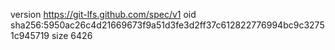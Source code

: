 version https://git-lfs.github.com/spec/v1
oid sha256:5950ac26c4d21669673f9a51d3fe3d2ff37c612822776994bc9c32751c945719
size 6426
